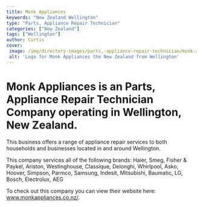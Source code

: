 ```yaml
---
title: Monk Appliances
keywords: "New Zealand Wellington"
type: "Parts, Appliance Repair Technician"
categories: ["New Zealand"]
tags: ["Wellington"]
author: Curtis
cover: 
 image: /img/directory-images/parts,-appliance-repair-technician/monk-appliances.webp
 alt: 'Logo for Monk Appliances the New Zealand from Wellington'
---
```


# Monk Appliances is an Parts, Appliance Repair Technician Company operating in Wellington, New Zealand.

This business offers a range of appliance repair services to both households and businesses located in and around Wellington.

This company services all of the following brands: Haier, Smeg, Fisher & Paykel, Ariston, Westinghouse, Classique, Delonghi, Whirlpool, Asko, Hoover, Simpson, Parmco, Samsung, Indesit, Mitsubishi, Baumatic, LG, Bosch, Electrolux, AEG

To check out this company you can view their website here: www.monkappliances.co.nz/.
